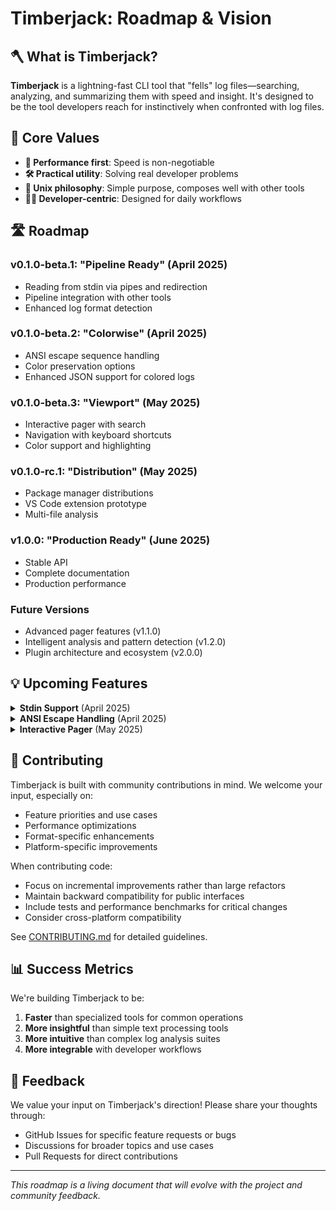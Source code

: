# Timberjack: Roadmap & Vision

## 🪓 What is Timberjack?

**Timberjack** is a lightning-fast CLI tool that "fells" log files—searching, analyzing, and summarizing them with speed and insight. It's designed to be the tool developers reach for instinctively when confronted with log files.

## 🎯 Core Values

- **🚀 Performance first**: Speed is non-negotiable
- **🛠️ Practical utility**: Solving real developer problems
- **🔄 Unix philosophy**: Simple purpose, composes well with other tools
- **👩‍💻 Developer-centric**: Designed for daily workflows

## 🛣️ Roadmap

### v0.1.0-beta.1: "Pipeline Ready" (April 2025)
- Reading from stdin via pipes and redirection
- Pipeline integration with other tools
- Enhanced log format detection

### v0.1.0-beta.2: "Colorwise" (April 2025)
- ANSI escape sequence handling
- Color preservation options
- Enhanced JSON support for colored logs

### v0.1.0-beta.3: "Viewport" (May 2025)
- Interactive pager with search
- Navigation with keyboard shortcuts
- Color support and highlighting

### v0.1.0-rc.1: "Distribution" (May 2025)
- Package manager distributions
- VS Code extension prototype
- Multi-file analysis

### v1.0.0: "Production Ready" (June 2025)
- Stable API
- Complete documentation
- Production performance

### Future Versions
- Advanced pager features (v1.1.0)
- Intelligent analysis and pattern detection (v1.2.0)
- Plugin architecture and ecosystem (v2.0.0)

## 💡 Upcoming Features

<details>
<summary><b>Stdin Support</b> (April 2025)</summary>

**What it means for you:**
- Use Timberjack in pipelines: `cat logs.txt | timber --chop "ERROR"`
- Chain with other tools: `timber --level ERROR logs.txt | jq .`
- Seamless integration with Unix workflows

**We welcome your input on:**
- Preferred syntax for stdin indication
- Performance expectations for streaming vs. file-based processing
- Integration with specialized tools in your workflow
</details>

<details>
<summary><b>ANSI Escape Handling</b> (April 2025)</summary>

**What it means for you:**
- Properly handle logs with color codes
- Strip ANSI sequences when needed
- Preserve colors for compatible outputs

**We welcome your input on:**
- Common colored log formats you encounter
- Preferred behavior for color preservation/stripping
- Integration with your terminal environment
</details>

<details>
<summary><b>Interactive Pager</b> (May 2025)</summary>

**What it means for you:**
- Browse logs interactively with search
- Navigate with familiar keybindings
- Replace tools like `less` with log-aware features

**We welcome your input on:**
- Must-have keybindings and navigation features
- Search and highlighting preferences
- Terminal compatibility requirements
</details>

## 🤝 Contributing

Timberjack is built with community contributions in mind. We welcome your input, especially on:

- Feature priorities and use cases
- Performance optimizations
- Format-specific enhancements
- Platform-specific improvements

When contributing code:
- Focus on incremental improvements rather than large refactors
- Maintain backward compatibility for public interfaces
- Include tests and performance benchmarks for critical changes
- Consider cross-platform compatibility

See [CONTRIBUTING.md](CONTRIBUTING.md) for detailed guidelines.

## 📊 Success Metrics

We're building Timberjack to be:

1. **Faster** than specialized tools for common operations
2. **More insightful** than simple text processing tools
3. **More intuitive** than complex log analysis suites
4. **More integrable** with developer workflows

## 💬 Feedback

We value your input on Timberjack's direction! Please share your thoughts through:

- GitHub Issues for specific feature requests or bugs
- Discussions for broader topics and use cases
- Pull Requests for direct contributions

---

*This roadmap is a living document that will evolve with the project and community feedback.*